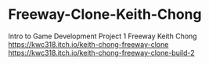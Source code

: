 # Freeway-Clone-Keith-Chong
Intro to Game Development Project 1 Freeway Keith Chong
https://kwc318.itch.io/keith-chong-freeway-clone
https://kwc318.itch.io/keith-chong-freeway-clone-build-2
